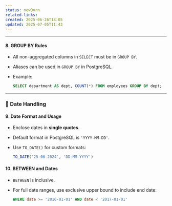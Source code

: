 ```yaml
---
status: newBorn
related-links: 
created: 2025-06-26T18:05
updated: 2025-07-05T11:43
---
```

---

#### 8. GROUP BY Rules

- All non-aggregated columns in `SELECT` must be in `GROUP BY`.
    
- Aliases can be used in `GROUP BY` in PostgreSQL.
    
- Example:
    
    ```sql
    SELECT department AS dept, COUNT(*) FROM employees GROUP BY dept;
    ```
    

---

### 📅 Date Handling

#### 9. Date Format and Usage

- Enclose dates in **single quotes**.
    
- Default format in PostgreSQL is `'YYYY-MM-DD'`.
    
- Use `TO_DATE()` for custom formats:
    
    ```sql
    TO_DATE('25-06-2024', 'DD-MM-YYYY')
    ```
    

#### 10. BETWEEN and Dates

- `BETWEEN` is inclusive.
    
- For full date ranges, use exclusive upper bound to include end date:
    
    ```sql
    WHERE date >= '2016-01-01' AND date < '2017-01-01'
    ```

